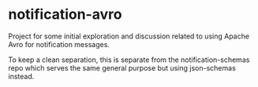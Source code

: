 # notification-avro
Project for some initial exploration and discussion related to using Apache Avro for notification messages.

To keep a clean separation, this is separate from the notification-schemas repo which serves the same general purpose but using json-schemas instead.
